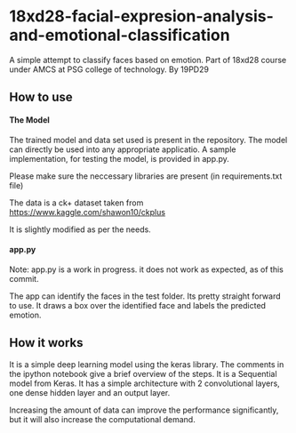 # 18xd28-facial-expresion-analysis-and-emotional-classification
A simple attempt to classify faces based on emotion. Part of 18xd28 course under AMCS at PSG college of technology. By 19PD29 

## How to use

#### The Model
The trained model and data set used is present in the repository. The model can directly be used into any appropriate applicatio. A sample implementation, for testing the model, is provided in app.py. 

Please make sure the neccessary libraries are present (in requirements.txt file)

The data is a ck+ dataset taken from https://www.kaggle.com/shawon10/ckplus

It is slightly modified as per the needs.

#### app.py
Note: app.py is a work in progress. it does not work as expected, as of this commit. 

The app can identify the faces in the test folder. Its pretty straight forward to use.
It draws a box over the identified face and labels the predicted emotion. 

## How it works
It is a simple deep learning model using the keras library. The comments in the ipython notebook give a brief overview of the steps. It is a Sequential model from Keras. It has a simple architecture with 2 convolutional layers, one dense hidden layer and an output layer.

Increasing the amount of data can improve the performance significantly, but it will also increase the computational demand.

